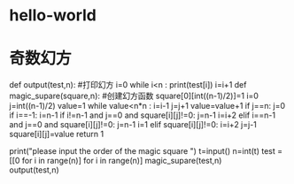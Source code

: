 # hello-world
#  奇数幻方

def output(test,n):      #打印幻方
    i=0
    while i<n :
        print(test[i])
        i=i+1
def magic_supare(square,n):    #创建幻方函数
        square[0][int((n-1)/2)]=1
        i=0
        j=int((n-1)/2)
        value=1
        while value<n*n :
            i=i-1
            j=j+1
            value=value+1
            if j==n:
                j=0
            if i==-1:
                i=n-1
            if i!=n-1 and j==0 and square[i][j]!=0:
                j=n-1
                i=i+2
            elif i==n-1 and j==0 and square[i][j]!=0:
                j=n-1
                i=1
            elif square[i][j]!=0:
                i=i+2
                j=j-1
            square[i][j]=value
        return 1

print("please input the order of the magic square ")
t=input()
n=int(t)
test =[[0 for i in range(n)] for i in range(n)]
magic_supare(test,n)   
output(test,n) 


